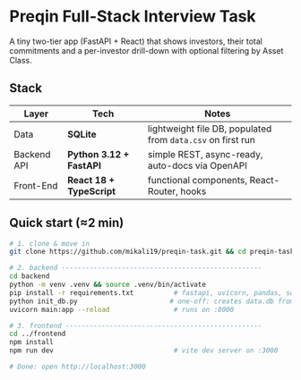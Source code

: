 # Preqin Full-Stack Interview Task

A tiny two-tier app (FastAPI + React) that shows investors, their total commitments and a per-investor drill-down with optional filtering by Asset Class.

## Stack
| Layer          | Tech | Notes |
|----------------|------|-------|
| Data           | **SQLite** | lightweight file DB, populated from `data.csv` on first run |
| Backend API    | **Python 3.12 + FastAPI** | simple REST, async-ready, auto-docs via OpenAPI |
| Front-End      | **React 18 + TypeScript** | functional components, React-Router, hooks |

## Quick start (≈2 min)

```bash
# 1. clone & move in
git clone https://github.com/mikali19/preqin-task.git && cd preqin-task

# 2. backend --------------------------------------------------
cd backend
python -m venv .venv && source .venv/bin/activate
pip install -r requirements.txt          # fastapi, uvicorn, pandas, sqlalchemy etc... (pip freeze used for creation)
python init_db.py                       # one-off: creates data.db from data.csv
uvicorn main:app --reload                # runs on :8000

# 3. frontend -------------------------------------------------
cd ../frontend
npm install
npm run dev                              # vite dev server on :3000

# Done: open http://localhost:3000
